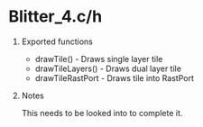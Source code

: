 # Blitter_4.c/h

1. Exported functions

	- drawTile() - Draws single layer tile	
	- drawTileLayers() - Draws dual layer tile
	- drawTileRastPort - Draws tile into RastPort

2. Notes

	This needs to be looked into to complete it. 
